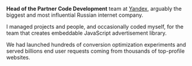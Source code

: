 **Head of the Partner Code Development** team at [Yandex](https://yandex.com), arguably the biggest and most influential Russian internet company.

I managed projects and people, and occasionally coded myself, for the team that creates embeddable JavaScript advertisement library.

We had launched hundreds of conversion optimization experiments and served billions end user requests coming from thousands of top-profile websites.
